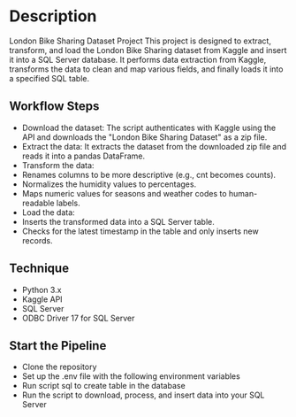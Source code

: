 # Description

London Bike Sharing Dataset Project
This project is designed to extract, transform, and load the London Bike Sharing dataset from Kaggle and insert it into a SQL Server database. It performs data extraction from Kaggle, transforms the data to clean and map various fields, and finally loads it into a specified SQL table.

## Workflow Steps

- Download the dataset: The script authenticates with Kaggle using the API and downloads the "London Bike Sharing Dataset" as a zip file.
- Extract the data: It extracts the dataset from the downloaded zip file and reads it into a pandas DataFrame.
- Transform the data:
 - Renames columns to be more descriptive (e.g., cnt becomes counts).
 - Normalizes the humidity values to percentages.
 - Maps numeric values for seasons and weather codes to human-readable labels.
- Load the data:
 - Inserts the transformed data into a SQL Server table.
 - Checks for the latest timestamp in the table and only inserts new records.

## Technique

- Python 3.x
- Kaggle API
- SQL Server
- ODBC Driver 17 for SQL Server

## Start the Pipeline

- Clone the repository
- Set up the .env file with the following environment variables
- Run script sql to create table in the database
- Run the script to download, process, and insert data into your SQL Server
